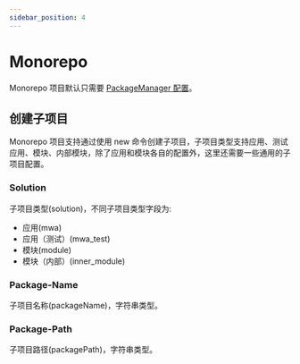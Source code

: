 ```yaml
---
sidebar_position: 4
---
```


# Monorepo

Monorepo 项目默认只需要 [PackageManager 配置](/docs/apis/generator/config/introduce#package-manager)。

## 创建子项目

Monorepo 项目支持通过使用 new 命令创建子项目，子项目类型支持应用、测试应用、模块、内部模块，除了应用和模块各自的配置外，这里还需要一些通用的子项目配置。

### Solution

子项目类型(solution)，不同子项目类型字段为:

- 应用(mwa)
- 应用（测试）(mwa_test)
- 模块(module)
- 模块（内部）(inner_module)

### Package-Name

子项目名称(packageName)，字符串类型。

### Package-Path

子项目路径(packagePath)，字符串类型。
